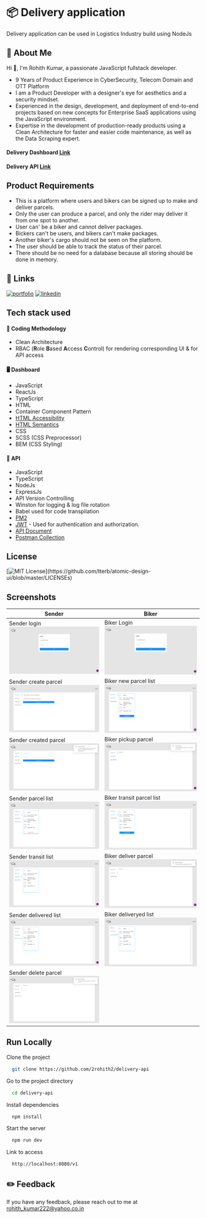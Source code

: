 # 📦 Delivery application
Delivery application can be used in Logistics Industry build using NodeJs

## 🚀 About Me
Hi 👋, I'm Rohith Kumar, a passionate JavaScript fullstack developer.
* 9 Years of Product Experience in CyberSecurity, Telecom Domain and OTT Platform
* I am a Product Developer with a designer's eye for aesthetics and a security mindset.
* Experienced in the design, development, and deployment of end-to-end projects based on new concepts for Enterprise SaaS applications using the JavaScript environment.
* Expertise in the development of production-ready products using a
Clean Architecture for faster and easier code maintenance, as well as the Data Scraping expert.

#### Delivery Dashboard [Link](https://github.com/2rohith2/delivery-web)
#### Delivery API [Link](https://github.com/2rohith2/delivery-api)

## Product Requirements

* This is a platform where users and bikers can be signed up to make and deliver parcels.
* Only the user can produce a parcel, and only the rider may deliver it from one spot to another.
* User can' be a biker and cannot deliver packages.
* Bickers can't be users, and bikers can't make packages.
* Another biker's cargo should not be seen on the platform.
* The user should be able to track the status of their parcel.
* There should be no need for a database because all storing should be done in memory. 

## 🔗 Links
[![portfolio](https://img.shields.io/badge/my_portfolio-000?style=for-the-badge&logo=ko-fi&logoColor=white)](https://github.com/2rohith2)
[![linkedin](https://img.shields.io/badge/linkedin-0A66C2?style=for-the-badge&logo=linkedin&logoColor=white)](http://in.linkedin.com/in/2rohith2)

## Tech stack used

#### 🔦 Coding Methodology
* Clean Architecture
* RBAC (**R**ole **B**ased **A**ccess **C**ontrol) for rendering corresponding UI & for API access

#### 🖥️ Dashboard
* JavaScript
* ReactJs
* TypeScript
* HTML
* Container Component Pattern
* [HTML Accessibility](https://developer.mozilla.org/en-US/docs/Learn/Accessibility/HTML)
* [HTML Semantics](https://developer.mozilla.org/en-US/docs/Glossary/Semantics#semantic_elements)
* CSS
* SCSS (CSS Preprocessor)
* BEM (CSS Styling)

#### 🔌 API
* JavaScript
* TypeScript
* NodeJs
* ExpressJs
* API Version Controlling
* Winston for logging & log file rotation
* Babel used for code transpilation
* [PM2](https://pm2.keymetrics.io/)
* [JWT](https://jwt.io/) - Used for authentication and authorization.
* [API Document](https://github.com/2rohith2/delivery-web/tree/master/docs/API%20Doc)
* [Postman Collection](https://github.com/2rohith2/delivery-web/tree/master/docs/Postman%20Collection)

## License
[![MIT License](https://img.shields.io/apm/l/atomic-design-ui.svg?)](https://github.com/tterb/atomic-design-ui/blob/master/LICENSEs)

## Screenshots

| Sender | Biker |
| ------ | ------ |
|Sender login ![](https://raw.githubusercontent.com/2rohith2/delivery-web/master/docs/Screenshots/1.user.login.png)|Biker Login ![](https://raw.githubusercontent.com/2rohith2/delivery-web/master/docs/Screenshots/9.biker.login.png)|
| Sender create parcel ![](https://raw.githubusercontent.com/2rohith2/delivery-web/master/docs/Screenshots/2.user.create.parcel.png) | Biker new parcel list ![](https://raw.githubusercontent.com/2rohith2/delivery-web/master/docs/Screenshots/10.biker.new.parcel.list.png)|
| Sender created parcel ![](https://raw.githubusercontent.com/2rohith2/delivery-web/master/docs/Screenshots/3.user.created.parcel.png) | Biker pickup parcel ![](https://raw.githubusercontent.com/2rohith2/delivery-web/master/docs/Screenshots/11.biker.pickup.parcel.png) |
| Sender parcel list ![](https://raw.githubusercontent.com/2rohith2/delivery-web/master/docs/Screenshots/4.user.new.parcel.list.png) | Biker transit parcel list ![](https://raw.githubusercontent.com/2rohith2/delivery-web/master/docs/Screenshots/12.biker.transit.parcel.list.png) |
| Sender transit list ![](https://raw.githubusercontent.com/2rohith2/delivery-web/master/docs/Screenshots/5.user.transit.parcel.list.png) | Biker deliver parcel ![](https://raw.githubusercontent.com/2rohith2/delivery-web/master/docs/Screenshots/13.biker.deliver.parcel.png)
| Sender delivered list ![](https://raw.githubusercontent.com/2rohith2/delivery-web/master/docs/Screenshots/6.user.delivered.list.png) | Biker deliveryed list ![](https://raw.githubusercontent.com/2rohith2/delivery-web/master/docs/Screenshots/14.biker.deliver.parcel.list.png) |
| Sender delete parcel ![](https://raw.githubusercontent.com/2rohith2/delivery-web/master/docs/Screenshots/7.user.delete.parcel.confirm.png) |

## Run Locally
Clone the project

```bash
  git clone https://github.com/2rohith2/delivery-api
```

Go to the project directory

```bash
  cd delivery-api
```

Install dependencies

```bash
  npm install
```

Start the server

```bash
  npm run dev
```

Link to access
```bash
  http://localhost:8080/v1
```

## ✏️ Feedback
If you have any feedback, please reach out to me at rohith_kumar222@yahoo.co.in
